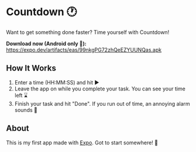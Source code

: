 # Countdown 🕐
Want to get something done faster? Time yourself with Countdown!

**Download now (Android only 📱):** https://expo.dev/artifacts/eas/99nkgPG72zhQeEZYUUNQas.apk
## How It Works
1. Enter a time (HH:MM:SS) and hit ▶️
2. Leave the app on while you complete your task. You can see your time left ⌛
3. Finish your task and hit "Done". If you run out of time, an annoying alarm sounds 🚨

## About
This is my first app made with [Expo](https://expo.dev/). Got to start somewhere! 🫤
